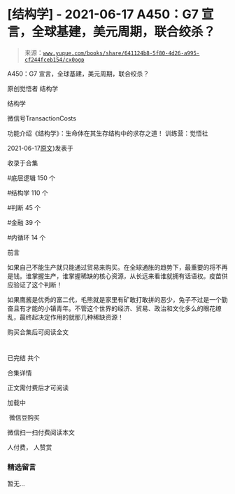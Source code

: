# [结构学] - 2021-06-17 A450：G7 宣言，全球基建，美元周期，联合绞杀？

> 来源：[`www.yuque.com/books/share/641124b8-5f80-4d26-a995-cf244fceb154/cx0ogp`](https://www.yuque.com/books/share/641124b8-5f80-4d26-a995-cf244fceb154/cx0ogp)



A450：G7 宣言，全球基建，美元周期，联合绞杀？ 

原创觉悟者 结构学 

结构学 

微信号TransactionCosts 

功能介绍《结构学》：生命体在其生存结构中的求存之道！ 训练营：觉悟社 

2021-06-17[原文](https://mp.weixin.qq.com/s?__biz=MzIzMDYwOTM0Mg==&mid=2247485852&idx=1&sn=7b9112d33031e09eae8e3591a6813a3f&chksm=e8b1914ddfc6185b5b91dfd07067729c91349366d409edca7395f9bb3f2fceb656e9e4be6a6f#rd))发表于 

收录于合集 

#底层逻辑 150 个 

#结构学 110 个 

#判断 45 个 

#金融 39 个 

#内循环 14 个 

前言 

如果自己不能生产就只能通过贸易来购买。在全球通胀的趋势下，最重要的将不再是钱。谁掌握生产，谁掌握稀缺的核心资源，从长远来看谁就拥有话语权。疫苗供应验证了这个判断！ 

如果鹰酱是优秀的富二代，毛熊就是家里有矿敢打敢拼的恶少，兔子不过是一个勤奋且有才能的小镇青年。不管这个世界的经济、贸易、政治和文化多么的眼花缭乱，最终起决定作用的就那几种稀缺资源！ 

购买合集后可阅读全文 

# 

已完结 共个 

合集详情 

正文需付费后才可阅读 

加载中 

 微信豆购买 

微信扫一扫付费阅读本文 

人付费， 人赞赏 

### 精选留言 

暂无...